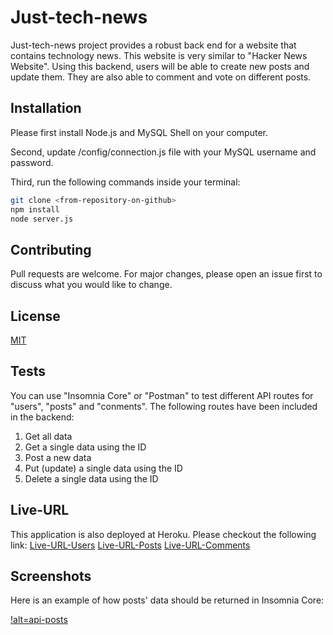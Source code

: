 # Just-tech-news

Just-tech-news project provides a robust back end for a website that contains technology news. This website is very similar to "Hacker News Website".
Using this backend, users will be able to create new posts and update them. They are also able to comment and vote on different posts.

## Installation

Please first install Node.js and MySQL Shell on your computer.

Second,  update /config/connection.js file with your MySQL username and password.

Third, run the following commands inside your terminal:

```bash
git clone <from-repository-on-github>
npm install
node server.js
```
## Contributing

Pull requests are welcome. For major changes, please open an issue first to discuss what you would like to change.

## License
[MIT](https://choosealicense.com/licenses/mit/)

## Tests

You can use "Insomnia Core" or "Postman" to test different API routes for "users", "posts" and "conments". The following routes have been included in the backend:
1. Get all data
2. Get a single data using the ID
2. Post a new data
3. Put (update) a single data using the ID
4. Delete a single data using the ID

## Live-URL

This application is also deployed at Heroku. Please checkout the following link: 
[Live-URL-Users](https://just-tech-news-ss-042221.herokuapp.com/api/users)
[Live-URL-Posts](https://just-tech-news-ss-042221.herokuapp.com/api/posts)
[Live-URL-Comments](https://just-tech-news-ss-042221.herokuapp.com/api/comments)


## Screenshots

Here is an example of how posts' data should be returned in Insomnia Core:

[!alt=api-posts]()
